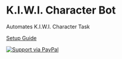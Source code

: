 # K.I.W.I. Character Bot
Automates K.I.W.I. Character Task

[Setup Guide](https://docs.google.com/document/d/1ZmCrrNTwb3fCNc32XMHj-OVY6ygzBxjE4boUPQ2pcwA/edit?usp=sharing)

[![Support via PayPal](https://cdn.rawgit.com/twolfson/paypal-github-button/1.0.0/dist/button.svg)](https://www.paypal.me/mdn522/)